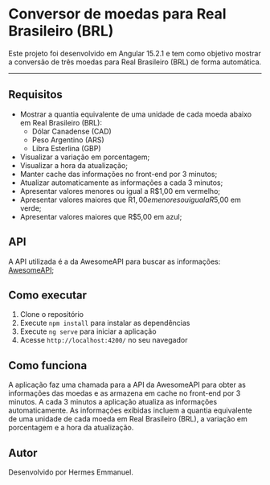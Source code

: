 # Conversor de moedas para Real Brasileiro (BRL)
Este projeto foi desenvolvido em Angular 15.2.1 e tem como objetivo mostrar
a conversão de três moedas para Real Brasileiro (BRL) de forma automática.

---
## Requisitos

- Mostrar a quantia equivalente de uma unidade de cada moeda abaixo em Real
  Brasileiro (BRL):
  - Dólar Canadense (CAD)
  - Peso Argentino (ARS)
  - Libra Esterlina (GBP)
- Visualizar a variação em porcentagem;
- Visualizar a hora da atualização;
- Manter cache das informações no front-end por 3 minutos;
- Atualizar automaticamente as informações a cada 3 minutos;
- Apresentar valores menores ou igual a R$1,00 em vermelho;
- Apresentar valores maiores que R$1,00 e menores ou igual a R$5,00 em verde;
- Apresentar valores maiores que R$5,00 em azul;


## API

A API utilizada é a da AwesomeAPI para buscar as informações:
[AwesomeAPI](https://docs.awesomeapi.com.br/api-de-moedas);

## Como executar

1. Clone o repositório
2. Execute `npm install` para instalar as dependências
3. Execute `ng serve` para iniciar a aplicação
4. Acesse `http://localhost:4200/` no seu navegador

## Como funciona

A aplicação faz uma chamada para a API da AwesomeAPI para obter as informações
das moedas e as armazena em cache no front-end por 3 minutos. A cada 3 minutos
a aplicação atualiza as informações automaticamente. As informações exibidas
incluem a quantia equivalente de uma unidade de cada moeda em Real Brasileiro (BRL),
a variação em porcentagem e a hora da atualização.


## Autor
Desenvolvido por Hermes Emmanuel.